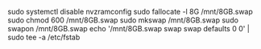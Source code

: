 sudo systemctl disable nvzramconfig
sudo fallocate -l 8G /mnt/8GB.swap
sudo chmod 600 /mnt/8GB.swap
sudo mkswap /mnt/8GB.swap
sudo swapon /mnt/8GB.swap
echo '/mnt/8GB.swap swap swap defaults 0 0' | sudo tee -a /etc/fstab
